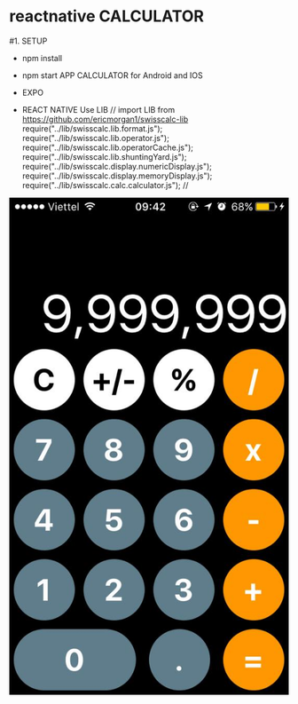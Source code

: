 # reactnative CALCULATOR
#1. SETUP
- npm install
- npm start
APP CALCULATOR for Android and IOS 

- EXPO
- REACT NATIVE 
Use LIB 
// import LIB from https://github.com/ericmorgan1/swisscalc-lib 
require("../lib/swisscalc.lib.format.js");
require("../lib/swisscalc.lib.operator.js");
require("../lib/swisscalc.lib.operatorCache.js");
require("../lib/swisscalc.lib.shuntingYard.js");
require("../lib/swisscalc.display.numericDisplay.js");
require("../lib/swisscalc.display.memoryDisplay.js");
require("../lib/swisscalc.calc.calculator.js");
//

<img src="./calculator_view.jpg">
